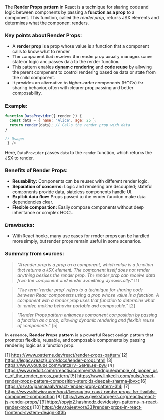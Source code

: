 The **Render Props pattern** in React is a technique for sharing code and logic between components by passing a **function as
a prop** to a component. This function, called the _render prop_, returns JSX elements and determines what the component
renders.

### Key points about Render Props:

- A **render prop** is a prop whose value is a function that a component calls to know what to render.
- The component that receives the render prop usually manages some state or logic and passes data to the render function.
- This pattern enables **dynamic rendering** and **code reuse** by allowing the parent component to control rendering based
  on data or state from the child component.
- It provides an alternative to higher-order components (HOCs) for sharing behavior, often with clearer prop passing and
  better composability.

### Example:

```jsx
function DataProvider({ render }) {
  const data = { name: "Alice", age: 25 };
  return render(data); // Calls the render prop with data
}

// Usage:
 } />
```

Here, `DataProvider` passes `data` to the `render` function, which returns the JSX to render.

### Benefits of Render Props:

- **Reusability:** Components can be reused with different render logic.
- **Separation of concerns:** Logic and rendering are decoupled; stateful components provide data, stateless components
  handle UI.
- **Explicit data flow:** Props passed to the render function make data dependencies clear.
- **Flexible composition:** Easily compose components without deep inheritance or complex HOCs.

### Drawbacks:

- With React hooks, many use cases for render props can be handled more simply, but render props remain useful in some
  scenarios.

### Summary from sources:

> _"A render prop is a prop on a component, which value is a function that returns a JSX element. The component itself does
> not render anything besides the render prop. The render prop can receive data from the component and render something
> dynamically."_ [1]

> _"The term 'render prop' refers to a technique for sharing code between React components using a prop whose value is a
> function. A component with a render prop uses that function to determine what to render, making behavior portable and
> composable."_ [2]

> _"Render Props pattern enhances component composition by passing a function as a prop, allowing dynamic rendering and
> flexible reuse of components."_ [5]

In essence, **Render Props pattern** is a powerful React design pattern that promotes flexible, reusable, and composable
components by passing rendering logic as a function prop.

[1] https://www.patterns.dev/react/render-props-pattern/ [2] https://legacy.reactjs.org/docs/render-props.html [3]
https://www.youtube.com/watch?v=SePeEFeFby8 [4]
https://www.reddit.com/r/reactjs/comments/uhdnpu/example_of_proper_use_of_the_render_props_pattern/ [5]
https://www.linkedin.com/pulse/react-render-props-pattern-composition-steroids-deepak-sharma-jbvxc [6]
https://dev.to/jgamaraalv/react-render-props-pattern-314j [7]
https://www.dhiwise.com/post/leveraging-react-render-props-for-flexible-component-composition [8]
https://www.geeksforgeeks.org/reactjs/react-js-render-props/ [9]
https://opyjo2.hashnode.dev/design-patterns-in-react-render-props [10]
https://dev.to/jeetvora331/render-props-in-react-frontend-system-design-3f3b
